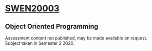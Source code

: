 # [SWEN20003](https://handbook.unimelb.edu.au/2020/subjects/swen20003)
## Object Oriented Programming
Assessment content not published, may be made available on request. Subject taken in Semester 2 2020.

